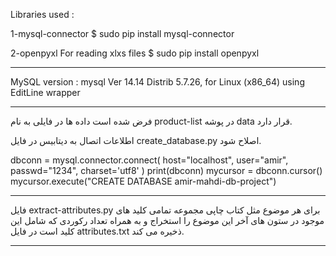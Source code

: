 Libraries used :

1-mysql-connector
$ sudo pip install mysql-connector


2-openpyxl
For reading xlxs files
$ sudo pip install openpyxl

---------------------------------------

MySQL version :
 mysql  Ver 14.14 Distrib 5.7.26, for Linux (x86_64) using  EditLine wrapper

---------------------------------------

فرض شده است داده ها در فایلی به نام
product-list
در پوشه
data
قرار دارد.

  اطلاعات اتصال به دیتابیس
در فایل
create_database.py
اصلاح شود.

dbconn = mysql.connector.connect(
  host="localhost",
  user="amir",
  passwd="1234",
  charset='utf8'
)
print(dbconn)
mycursor = dbconn.cursor()
mycursor.execute("CREATE DATABASE amir-mahdi-db-project")


---------------------------------------

فایل
extract-attributes.py
برای هر موضوع مثل کتاب چاپی مجموعه تمامی کلید های موجود در ستون های آخر این موضوع را استخراج و به همراه تعداد رکوردی که شامل این کلید است در فایل
attributes.txt
ذخیره می کند.

---------------------------------------
